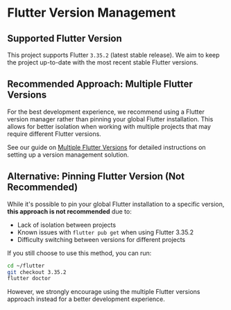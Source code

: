 # Flutter Version Management

## Supported Flutter Version

This project supports Flutter `3.35.2` (latest stable release). We aim to keep the project up-to-date with the most recent stable Flutter versions.

## Recommended Approach: Multiple Flutter Versions

For the best development experience, we recommend using a Flutter version manager rather than pinning your global Flutter installation. This allows for better isolation when working with multiple projects that may require different Flutter versions.

See our guide on [Multiple Flutter Versions](MULTIPLE_FLUTTER_VERSIONS.md) for detailed instructions on setting up a version management solution.

## Alternative: Pinning Flutter Version (Not Recommended)

While it's possible to pin your global Flutter installation to a specific version, **this approach is not recommended** due to:

- Lack of isolation between projects
- Known issues with `flutter pub get` when using Flutter 3.35.2
- Difficulty switching between versions for different projects

If you still choose to use this method, you can run:

```bash
cd ~/flutter
git checkout 3.35.2
flutter doctor
```

However, we strongly encourage using the multiple Flutter versions approach instead for a better development experience.
